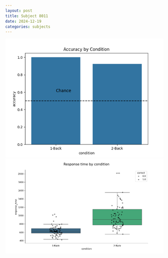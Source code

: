 ```yaml
---
layout: post
title: Subject 8011
date: 2024-12-19
categories: subjects
---
```


![](data/8011/run-8/8011_ATS_acc.png)
![](data/8011/run-8/8011_ATS_rt.png)
